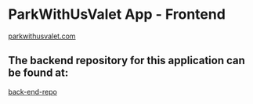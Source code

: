 # ParkWithUsValet App - Frontend

[parkwithusvalet.com](http://www.parkwithusvalet.com)

## The backend repository for this application can be found at:
[back-end-repo](https://github.com/sgael95/ParkWithUsValet-Backend)
